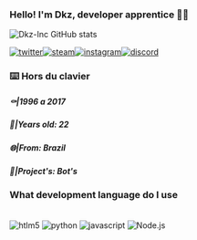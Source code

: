 
### Hello! I'm Dkz, developer apprentice 👨‍🎓

![Dkz-Inc GitHub stats](https://github-readme-stats.vercel.app/api?username=Dev-Dkz&show_icons=true&theme=dark)

[![twitter](https://img.shields.io/badge/Twitter-1DA1F2?style=for-the-badge&logo=twitter&logoColor=white)](https://twitter.com/Dkz_Inc)[![steam](https://img.shields.io/badge/Steam-000000?style=for-the-badge&logo=steam&logoColor=white)](https://steamcommunity.com/id/jzn1996)[![instagram](https://img.shields.io/badge/Instagram-E4405F?style=for-the-badge&logo=instagram&logoColor=white)](https://www.instagram.com/dkz.inc?igsh=MWZ0bDNkdnI2bWc0MA%3D%3D&utm_source=qr)[![discord](https://img.shields.io/badge/Discord-7289DA?style=for-the-badge&logo=discord&logoColor=white)](https://discord.com/users/339108787921223693)

### ⌨️​ Hors du clavier

##### ⚰️|1996 a 2017
##### 👀|Years old: 22
##### 🌐|From: Brazil
##### 🔧|Project's: Bot's



### What development language do I use

<div style="display: inline_block"><br/>
  <img align="center" alt="htlm5" src="https://img.shields.io/badge/HTML5-E34F26?style=for-the-badge&logo=html5&logoColor=white"/>
  <img align="center" alt="python" src="https://img.shields.io/badge/Python-3776AB?style=for-the-badge&logo=python&logoColor=white"/>
  <img align="center" alt="javascript" src="https://img.shields.io/badge/JavaScript-F7DF1E?style=for-the-badge&logo=javascript&logoColor=black"/>
  <img align="center" alt="Node.js" src="https://img.shields.io/badge/Node.js-43853D?style=for-the-badge&logo=node.js&logoColor=white"/>
</div>
